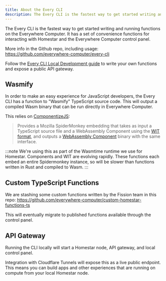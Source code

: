 ```yaml
---
title: About the Every CLI
description: The Every CLI is the fastest way to get started writing and running functions on the Everywhere Computer
---
```


The Every CLI is the fastest way to get started writing and running functions on the Everywhere Computer. It has a set of convenience functions for interacting with Homestar and the Everywhere Computer control panel.

More info in the Github repo, including usage: https://github.com/everywhere-computer/every-cli

Follow the [Every CLI Local Development guide](/everycli/local-dev/) to write your own functions and expose a public API gateway.

## Wasmify

In order to make an easy experience for JavaScript developers, the Every CLI has a function to "Wasmify" TypeScript source code. This will output a compiled Wasm binary that can be run directly in Everywhere Computer.

This relies on [ComponentizeJS](https://github.com/bytecodealliance/ComponentizeJS):

> Provides a Mozilla SpiderMonkey embedding that takes as input a TypeScript source file and a WebAssembly Component using the [WIT format](https://github.com/WebAssembly/component-model/blob/main/design/mvp/WIT.md), and outputs a [WebAssembly Component](https://github.com/WebAssembly/component-model) binary with the same interface.

:::note
We're using this as part of the Wasmtime runtime we use for Homestar. Components and WIT are evolving rapidly. These functions each embed an entire Spidermonkey instance, so will be slower than functions written in Rust and compiled to Wasm.
:::

## Custom TypeScript Functions

We are stashing some custom functions written by the Fission team in this repo: https://github.com/everywhere-computer/custom-homestar-functions-ts

This will eventually migrate to published functions available through the control panel.

## API Gateway

Running the CLI locally will start a Homestar node, API gateway, and local control panel.

Integration with Cloudflare Tunnels will expose this as a live public endpoint. This means you can build apps and other experiences that are running on compute from your local Homestar node.
